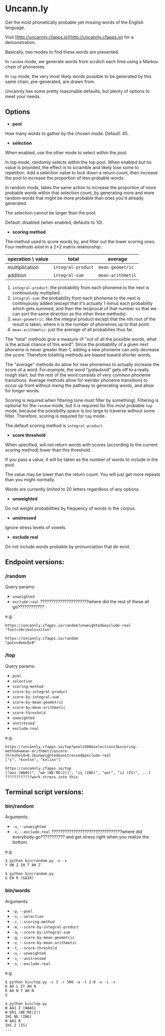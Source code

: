 # Uncann.ly

Get the most phonetically probable yet missing words of the English language.

Visit [http://uncannly.cfapps.io](http://uncannly.cfapps.io) for a demonstration.

Basically, two modes to find these words are presented.

In `random` mode, we generate words from scratch each time using a Markov chain of phonemes.

In `top` mode, the very most likely words possible to be generated by this same chain, pre-generated, are drawn from.

Uncannly has some pretty reasonable defaults, but plenty of options to meet your needs.

## Options

* **pool**

How many words to gather by the chosen mode. Default: 45.

* **selection**

When enabled, use the other mode to select within the pool.

In top mode, randomly selects within the top pool. When enabled but no value is provided, the effect is to scramble and likely lose some to repetition.
Add a selection value to lock down a return count, then increase the pool to increase the proportion of less probable words. 

In random mode, takes the same action to increase the proportion of *more* probable words within that selection count, by generating more and more random words that might be more probable than ones you'd already generated.

The selection cannot be larger than the pool.

Default: disabled (when enabled, defaults to 10).

* **scoring method**

The method used to score words by, and filter out the lower scoring ones. Four methods exist in a 2×2 matrix relationship:

| operation \ value | total							 | average					 |
| ----------------- | ------------------ | ----------------- |
| multiplication		| `integral-product` | `mean-geometric`	 |
| addition					| `integral-sum`		 | `mean-arithmetic` |

1) `integral-product`: the probability from each phoneme to the next is continuously multiplied.
2) `integral-sum`: the probability from each phoneme to the next is continuously added (except that it's actually 1 minus each probability which gets summed, and then the reciprocal of that number so that we can sort the same direction as the other three methods). 
3) `mean-geometric`: like the integral product except that the nth root of the result is taken, where n is the number of phonemes up to that point.
4) `mean-arithmetic`: just the average of all probabilies thus far.

The "total" methods give a measure of "out of all the possible words, what is the actual chance of this word". Since the probability of a given next phoneme is never greater than 1, adding a new phoneme can only decrease the score. Therefore totalling methods are biased toward shorter words. 

The "average" methods do allow for new phonemes to actually increase the score of a word. For example, the word "jyɑtɚdʌnd" gets off to a really rough start, but the rest of the word consists of very common phoneme transitions. Average methods allow for weirder phoneme transitions to occur up front without nixing the pathway to generating words, and allow for longer words.

Scoring is required when filtering (one must filter by something). Filtering is optional for the `random` mode, but it is required for this most probable `top` mode, because the possibility space is too large to traverse without some filter. Therefore, scoring is required for `top` mode. 

The default scoring method is `integral-product`.

* **score threshold**

When specified, will not return words with scores (according to the current scoring method) lower than this threshold.

If you pass a value, it will be taken as the number of words to include in the pool. 

The value may be lower than the return count. You will just get more repeats than you might normally.

Words are currently limited to 20 letters regardless of any options.

* **unweighted**

Do not weight probabilities by frequency of words in the corpus.

* **unstressed**

Ignore stress levels of vowels.

* **exclude real**

Do not include words probable by pronunciation that do exist.

## Endpoint versions:

### /random

Query params:
* `unweighted`
* `exclude-real`
??????????????????????where did the rest of these all go????????????

e.g.

```
https://uncannly.cfapps.io/random?unweighted&exclude-real
"fɑɪtrɛθrikɑtɪvʌltʌn"
```

```
https://uncannly.cfapps.io/random
"pɑtɛndemɛðɛθ"
```

### /top

Query params:
* `pool`
* `selection`
* `scoring-method`
* `score-by-integral-product`
* `score-by-integral-sum`
* `score-by-mean-geometric`
* `score-by-mean-arithmetic`
* `score-threshold`
* `unweighted`
* `unstressed`
* `exclude-real`

e.g.

```
https://uncannly.cfapps.io/top?pool=500&selection=3&scoring-method=mean-arithmetic&score-threshold=0.2&unweighted&unstressed&exclude-real
["s", "kʌntʌn", "kʌliʌn"]
```

```
https://uncannly.cfapps.io/top
["wɑz (WAAS)", "wɚ (WE'RE(2))", "ɪŋ (ING)", "wɑr", "ɪz (IS)", ...] ????????????work stress into this
```

## Terminal script versions:

### bin/random

Arguments:
* `-u`, `--unweighted`
* `-x`, `--exclude-real`
????????????????????????????????where did everybody go??????????? and get stress right when you realize the bottom

e.g.

```
$ python bin/random.py -u -x
Y UW Z IH T AH Z
```

```
$ python bin/random.py
G EH R (GAIR)
```

### bin/words

Arguments:
* `-p`, `--pool`
* `-s`, `--selection`
* `-r`, `--scoring-method`
* `-m`, `--score-by-integral-product`
* `-a`, `--score-by-integral-sum`
* `-g`, `--score-by-mean-geometric`
* `-v`, `--score-by-mean-arithmetic`
* `-t`, `--score-threshold`
* `-u`, `--unweighted`
* `-i`, `--unstressed`
* `-x`, `--exclude-real`

e.g.

```
$ python bin/top.py -c 3 -r 500 -a -t 2.0 -u -i -x
K AH L IY AH N
K AH N T AH N
S
```

```
$ python bin/top.py
W AA1 Z (WAAS)
W ER1 (WE'RE(2))
IH1 NG (ING)
W AA1 R
IH1 Z (IS)
...
```